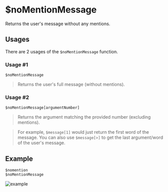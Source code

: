# $noMentionMessage
Returns the user's message without any mentions.

## Usages
There are 2 usages of the `$noMentionMessage` function.

### Usage #1
```
$noMentionMessage
```
> Returns the user's full message (without mentions).

### Usage #2
```
$noMentionMessage[argumentNumber]
```
> Returns the argument matching the provided number (excluding mentions).

> For example, `$message[1]` would just return the first word of the message.
You can also use `$message[>]` to get the last argument/word of the user's message.

## Example
```
$nomention
$noMentionMessage
```

![example](https://user-images.githubusercontent.com/69215413/123551762-2182d300-d741-11eb-8d98-1d2e4619dfb0.png)

